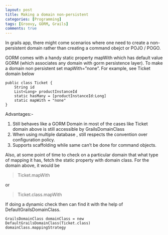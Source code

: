 ```yaml
---
layout: post
title: Making a domain non-persistent
categories: [Programming]
tags: [Groovy, GORM, Grails]
comments: true
---
```


In grails app, there might come scenarios where one need to create a non-persistent domain rather than creating a command obejct or POJO / POGO.

GORM comes with a handy static property mapWith which has default value GORM (which associates any domain with gorm persistence layer).
To make a domain non persistent set mapWith=”none”. For example, see Ticket domain below

    public class Ticket {
		String id
		List<Long> productInstanceId
		static hasMany = [productInstanceId:Long]
		static mapWith = "none"
	}

Advantages:-

1. Still behaves like a GORM Domain in most of the cases like Ticket domain above is still accessible by GrailsDomainClass
2. When using multiple database , still respects the convention over configuration policy.
3. Supports scaffolding while same can’t be done for command objects.

Also, at some point of time to check on a particular domain that what type of mapping it has, fetch the static property with domain class. For the domain above, it would be

>Ticket.mapWith

or

>Ticket.class.mapWith

If doing a dynamic check then can find it with the help of DefaultGrailsDomainClass.

    GrailsDomainClass domainClass = new DefaultGrailsDomainClass(Ticket.class)
    domainClass.mappingStrategy
